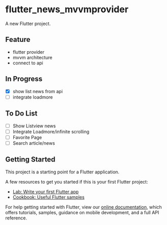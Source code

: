 # flutter_news_mvvmprovider

A new Flutter project.

## Feature
- flutter provider
- mvvm architecture
- connect to api

## In Progress
- [x] show list news from api
- [ ] integrate loadmore

## To Do List
- [ ] Show Listview news
- [ ] Integrate Loadmore/infinite scrolling
- [ ] Favorite Page
- [ ] Search article/news

## Getting Started

This project is a starting point for a Flutter application.

A few resources to get you started if this is your first Flutter project:

- [Lab: Write your first Flutter app](https://flutter.dev/docs/get-started/codelab)
- [Cookbook: Useful Flutter samples](https://flutter.dev/docs/cookbook)

For help getting started with Flutter, view our 
[online documentation](https://flutter.dev/docs), which offers tutorials, 
samples, guidance on mobile development, and a full API reference.
